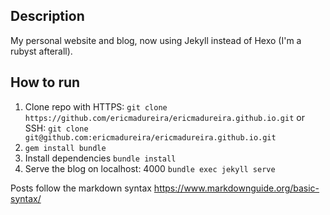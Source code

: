 ## Description
My personal website and blog, now using Jekyll instead of Hexo (I'm a rubyst afterall).

## How to run
1. Clone repo with HTTPS: `git clone https://github.com/ericmadureira/ericmadureira.github.io.git` or SSH: `git clone git@github.com:ericmadureira/ericmadureira.github.io.git`
3. `gem install bundle`
4. Install dependencies `bundle install`
5. Serve the blog on localhost: 4000 `bundle exec jekyll serve`

Posts follow the markdown syntax https://www.markdownguide.org/basic-syntax/
